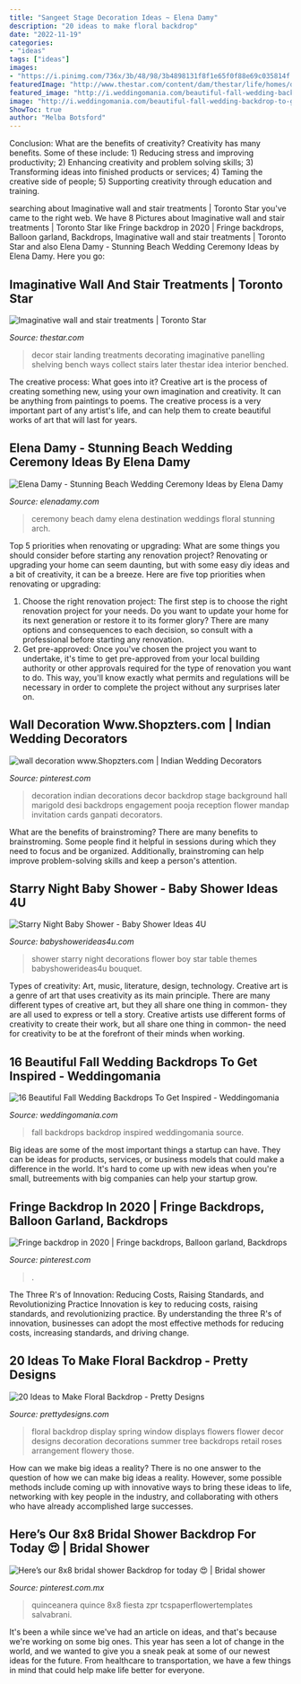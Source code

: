 ```yaml
---
title: "Sangeet Stage Decoration Ideas ~ Elena Damy"
description: "20 ideas to make floral backdrop"
date: "2022-11-19"
categories:
- "ideas"
tags: ["ideas"]
images:
- "https://i.pinimg.com/736x/3b/48/98/3b4898131f8f1e65f0f88e69c035814f.jpg"
featuredImage: "http://www.thestar.com/content/dam/thestar/life/homes/decor/2009/05/13/imaginative_wall_and_stair_treatments/traditionaltailored.jpeg"
featured_image: "http://i.weddingomania.com/beautiful-fall-wedding-backdrop-to-get-inspired-10-500x751.jpg"
image: "http://i.weddingomania.com/beautiful-fall-wedding-backdrop-to-get-inspired-10-500x751.jpg"
ShowToc: true
author: "Melba Botsford"
---
```



Conclusion: What are the benefits of creativity?
Creativity has many benefits. Some of these include: 1) Reducing stress and improving productivity; 2) Enhancing creativity and problem solving skills; 3) Transforming ideas into finished products or services; 4) Taming the creative side of people; 5) Supporting creativity through education and training.

	

		
searching about Imaginative wall and stair treatments | Toronto Star you've came to the right web. We have 8 Pictures about Imaginative wall and stair treatments | Toronto Star like Fringe backdrop in 2020 | Fringe backdrops, Balloon garland, Backdrops, Imaginative wall and stair treatments | Toronto Star and also Elena Damy - Stunning Beach Wedding Ceremony Ideas by Elena Damy. Here you go:
		
    
## Imaginative Wall And Stair Treatments | Toronto Star

<img loading=lazy src="http://www.thestar.com/content/dam/thestar/life/homes/decor/2009/05/13/imaginative_wall_and_stair_treatments/traditionaltailored.jpeg" onerror="this.onerror=null;this.src='https://tse3.mm.bing.net/th?id=OIP.t3YJ8JdYzYbrzdDCs5ZQewHaLG&amp;pid=15.1';" alt="Imaginative wall and stair treatments | Toronto Star">

_Source: thestar.com_

>decor stair landing treatments decorating imaginative panelling shelving bench ways collect stairs later thestar idea interior benched. 

	

The creative process: What goes into it?
Creative art is the process of creating something new, using your own imagination and creativity. It can be anything from paintings to poems. The creative process is a very important part of any artist's life, and can help them to create beautiful works of art that will last for years.

    
## Elena Damy - Stunning Beach Wedding Ceremony Ideas By Elena Damy

<img loading=lazy src="http://elenadamy.com/wp-content/uploads/2015/11/beach-wedding-ceremony-ideas-elena-damy-floral-and-event-design-destination-weddings-mexico-4.jpg" onerror="this.onerror=null;this.src='https://tse2.mm.bing.net/th?id=OIP.yX25KetJIxZZY2tUkoCMrQHaLH&amp;pid=15.1';" alt="Elena Damy - Stunning Beach Wedding Ceremony Ideas by Elena Damy">

_Source: elenadamy.com_

>ceremony beach damy elena destination weddings floral stunning arch. 

	

Top 5 priorities when renovating or upgrading: What are some things you should consider before starting any renovation project?
Renovating or upgrading your home can seem daunting, but with some easy diy ideas and a bit of creativity, it can be a breeze. Here are five top priorities when renovating or upgrading: 
1. Choose the right renovation project: The first step is to choose the right renovation project for your needs. Do you want to update your home for its next generation or restore it to its former glory? There are many options and consequences to each decision, so consult with a professional before starting any renovation. 
2. Get pre-approved: Once you've chosen the project you want to undertake, it's time to get pre-approved from your local building authority or other approvals required for the type of renovation you want to do. This way, you'll know exactly what permits and regulations will be necessary in order to complete the project without any surprises later on.

    
## Wall Decoration Www.Shopzters.com | Indian Wedding Decorators

<img loading=lazy src="https://s-media-cache-ak0.pinimg.com/736x/cf/13/01/cf13012f5ef9ca021a08d86d058966ac--indian-wedding-decorations-stage-decorations.jpg" onerror="this.onerror=null;this.src='https://tse1.mm.bing.net/th?id=OIP.QrDa0bMtjVCrgxofwYJI8QHaLI&amp;pid=15.1';" alt="wall decoration www.Shopzters.com | Indian Wedding Decorators">

_Source: pinterest.com_

>decoration indian decorations decor backdrop stage background hall marigold desi backdrops engagement pooja reception flower mandap invitation cards ganpati decorators. 

	

What are the benefits of brainstroming?
There are many benefits to brainstroming. Some people find it helpful in sessions during which they need to focus and be organized. Additionally, brainstroming can help improve problem-solving skills and keep a person's attention.

    
## Starry Night Baby Shower - Baby Shower Ideas 4U

<img loading=lazy src="https://babyshowerideas4u.com/wp-content/uploads/2016/09/Starry-Night-Baby-Shower-Flower-Bouquet.jpg" onerror="this.onerror=null;this.src='https://tse3.mm.bing.net/th?id=OIP.Z1UekD01jwyO64vw-WDtYwHaJ4&amp;pid=15.1';" alt="Starry Night Baby Shower - Baby Shower Ideas 4U">

_Source: babyshowerideas4u.com_

>shower starry night decorations flower boy star table themes babyshowerideas4u bouquet. 

	

Types of creativity: Art, music, literature, design, technology.
Creative art is a genre of art that uses creativity as its main principle. There are many different types of creative art, but they all share one thing in common- they are all used to express or tell a story. Creative artists use different forms of creativity to create their work, but all share one thing in common- the need for creativity to be at the forefront of their minds when working.

    
## 16 Beautiful Fall Wedding Backdrops To Get Inspired - Weddingomania

<img loading=lazy src="http://i.weddingomania.com/beautiful-fall-wedding-backdrop-to-get-inspired-10-500x751.jpg" onerror="this.onerror=null;this.src='https://tse4.mm.bing.net/th?id=OIP.SNvK1nAQ6tCliAKky7nUlwHaLH&amp;pid=15.1';" alt="16 Beautiful Fall Wedding Backdrops To Get Inspired - Weddingomania">

_Source: weddingomania.com_

>fall backdrops backdrop inspired weddingomania source. 

	

Big ideas are some of the most important things a startup can have. They can be ideas for products, services, or business models that could make a difference in the world. It's hard to come up with new ideas when you're small, butreements with big companies can help your startup grow.

    
## Fringe Backdrop In 2020 | Fringe Backdrops, Balloon Garland, Backdrops

<img loading=lazy src="https://i.pinimg.com/736x/3b/48/98/3b4898131f8f1e65f0f88e69c035814f.jpg" onerror="this.onerror=null;this.src='https://tse2.mm.bing.net/th?id=OIP.xxX26c_mIfMQO2eS-aoO-wHaJ3&amp;pid=15.1';" alt="Fringe backdrop in 2020 | Fringe backdrops, Balloon garland, Backdrops">

_Source: pinterest.com_

>. 

	

The Three R's of Innovation: Reducing Costs, Raising Standards, and Revolutionizing Practice
Innovation is key to reducing costs, raising standards, and revolutionizing practice. By understanding the three R's of innovation, businesses can adopt the most effective methods for reducing costs, increasing standards, and driving change.

    
## 20 Ideas To Make Floral Backdrop - Pretty Designs

<img loading=lazy src="http://www.prettydesigns.com/wp-content/uploads/2015/07/20-ideas-to-make-floral-backdrop8.jpg" onerror="this.onerror=null;this.src='https://tse3.mm.bing.net/th?id=OIP.JEzpeY9e4OuUtpWpAP6CpAHaLH&amp;pid=15.1';" alt="20 Ideas to Make Floral Backdrop - Pretty Designs">

_Source: prettydesigns.com_

>floral backdrop display spring window displays flowers flower decor designs decoration decorations summer tree backdrops retail roses arrangement flowery those. 

	

How can we make big ideas a reality?
There is no one answer to the question of how we can make big ideas a reality. However, some possible methods include coming up with innovative ways to bring these ideas to life, networking with key people in the industry, and collaborating with others who have already accomplished large successes.

    
## Here’s Our 8x8 Bridal Shower Backdrop For Today 😍 | Bridal Shower

<img loading=lazy src="https://i.pinimg.com/736x/9f/84/1b/9f841b724b10f64f3956c99629a5ddca.jpg" onerror="this.onerror=null;this.src='https://tse2.mm.bing.net/th?id=OIP.ty8tt4ONLswSBRRSjA-kUQHaJ3&amp;pid=15.1';" alt="Here’s our 8x8 bridal shower Backdrop for today 😍 | Bridal shower">

_Source: pinterest.com.mx_

>quinceanera quince 8x8 fiesta zpr tcspaperflowertemplates salvabrani. 

	

It's been a while since we've had an article on ideas, and that's because we're working on some big ones. This year has seen a lot of change in the world, and we wanted to give you a sneak peak at some of our newest ideas for the future. From healthcare to transportation, we have a few things in mind that could help make life better for everyone.

